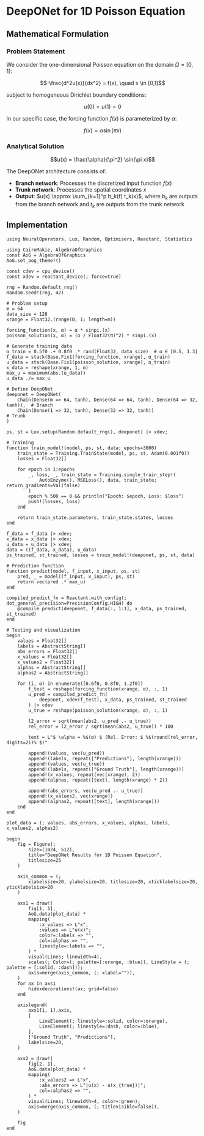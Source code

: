 # DeepONet for 1D Poisson Equation

## Mathematical Formulation

### Problem Statement

We consider the one-dimensional Poisson equation on the domain $\Omega = [0,1]$:

$$-\frac{d^2u(x)}{dx^2} = f(x), \quad x \in [0,1]$$

subject to homogeneous Dirichlet boundary conditions:

$$u(0) = u(1) = 0$$

In our specific case, the forcing function $f(x)$ is parameterized by $\alpha$:

$$f(x) = \alpha \sin(\pi x)$$

### Analytical Solution

$$u(x) = \frac{\alpha}{\pi^2} \sin(\pi x)$$

The DeepONet architecture consists of:

- **Branch network**: Processes the discretized input function $f(x)$
- **Trunk network**: Processes the spatial coordinates $x$
- **Output**: $u(x) \approx \sum_{k=1}^p b_k(f) t_k(x)$, where $b_k$ are outputs from the
  branch network and $t_k$ are outputs from the trunk network

## Implementation

```@example poisson_deeponet
using NeuralOperators, Lux, Random, Optimisers, Reactant, Statistics

using CairoMakie, AlgebraOfGraphics
const AoG = AlgebraOfGraphics
AoG.set_aog_theme!()

const cdev = cpu_device()
const xdev = reactant_device(; force=true)

rng = Random.default_rng()
Random.seed!(rng, 42)

# Problem setup
m = 64
data_size = 128
xrange = Float32.(range(0, 1; length=m))

forcing_function(x, α) = α * sinpi.(x)
poisson_solution(x, α) = (α / Float32(π)^2) * sinpi.(x)

# Generate training data
α_train = 0.5f0 .+ 0.8f0 .* rand(Float32, data_size)  # α ∈ [0.5, 1.3]
f_data = stack(Base.Fix1(forcing_function, xrange), α_train)
u_data = stack(Base.Fix1(poisson_solution, xrange), α_train)
x_data = reshape(xrange, 1, m)
max_u = maximum(abs.(u_data))
u_data ./= max_u

# Define DeepONet
deeponet = DeepONet(
    Chain(Dense(m => 64, tanh), Dense(64 => 64, tanh), Dense(64 => 32, tanh)),  # Branch
    Chain(Dense(1 => 32, tanh), Dense(32 => 32, tanh))                          # Trunk
)

ps, st = Lux.setup(Random.default_rng(), deeponet) |> xdev;

# Training
function train_model!(model, ps, st, data; epochs=3000)
    train_state = Training.TrainState(model, ps, st, Adam(0.001f0))
    losses = Float32[]

    for epoch in 1:epochs
        _, loss, _, train_state = Training.single_train_step!(
            AutoEnzyme(), MSELoss(), data, train_state; return_gradients=Val(false)
        )
        epoch % 500 == 0 && println("Epoch: $epoch, Loss: $loss")
        push!(losses, loss)
    end

    return train_state.parameters, train_state.states, losses
end

f_data = f_data |> xdev;
x_data = x_data |> xdev;
u_data = u_data |> xdev;
data = ((f_data, x_data), u_data)
ps_trained, st_trained, losses = train_model!(deeponet, ps, st, data)

# Prediction function
function predict(model, f_input, x_input, ps, st)
    pred, _ = model((f_input, x_input), ps, st)
    return vec(pred .* max_u)
end

compiled_predict_fn = Reactant.with_config(; dot_general_precision=PrecisionConfig.HIGH) do
    @compile predict(deeponet, f_data[:, 1:1], x_data, ps_trained, st_trained)
end

# Testing and visualization
begin
    values = Float32[]
    labels = AbstractString[]
    abs_errors = Float32[]
    x_values = Float32[]
    x_values2 = Float32[]
    alphas = AbstractString[]
    alphas2 = AbstractString[]

    for (i, α) in enumerate([0.6f0, 0.8f0, 1.2f0])
        f_test = reshape(forcing_function(xrange, α), :, 1)
        u_pred = compiled_predict_fn(
            deeponet, xdev(f_test), x_data, ps_trained, st_trained
        ) |> cdev
        u_true = reshape(poisson_solution(xrange, α), :, 1)

        l2_error = sqrt(mean(abs2, u_pred .- u_true))
        rel_error = l2_error / sqrt(mean(abs2, u_true)) * 100

        text = L"$ \alpha = %$(α) $ (Rel. Error: $ %$(round(rel_error, digits=2))% $)"

        append!(values, vec(u_pred))
        append!(labels, repeat(["Predictions"], length(xrange)))
        append!(values, vec(u_true))
        append!(labels, repeat(["Ground Truth"], length(xrange)))
        append!(x_values, repeat(vec(xrange), 2))
        append!(alphas, repeat([text], length(xrange) * 2))

        append!(abs_errors, vec(u_pred .- u_true))
        append!(x_values2, vec(xrange))
        append!(alphas2, repeat([text], length(xrange)))
    end
end

plot_data = (; values, abs_errors, x_values, alphas, labels, x_values2, alphas2)

begin
    fig = Figure(;
        size=(1024, 512),
        title="DeepONet Results for 1D Poisson Equation",
        titlesize=25
    )

    axis_common = (;
        xlabelsize=20, ylabelsize=20, titlesize=20, xticklabelsize=20, yticklabelsize=20
    )

    axs1 = draw!(
        fig[1, 1],
        AoG.data(plot_data) *
        mapping(
            :x_values => L"x",
            :values => L"u(x)";
            color=:labels => "",
            col=:alphas => "",
            linestyle=:labels => "",
        ) *
        visual(Lines; linewidth=4),
        scales(; Color=(; palette=[:orange, :blue]), LineStyle = (; palette = [:solid, :dash]));
        axis=merge(axis_common, (; xlabel="")),
    )
    for ax in axs1
        hidexdecorations!(ax; grid=false)
    end

    axislegend(
        axs1[1, 1].axis,
        [
            LineElement(; linestyle=:solid, color=:orange),
            LineElement(; linestyle=:dash, color=:blue),
        ],
        ["Ground Truth", "Predictions"],
        labelsize=20,
    )

    axs2 = draw!(
        fig[2, 1],
        AoG.data(plot_data) *
        mapping(
            :x_values2 => L"x",
            :abs_errors => L"|u(x) - u(x_{true})|";
            col=:alphas2 => "",
        ) *
        visual(Lines; linewidth=4, color=:green);
        axis=merge(axis_common, (; titlevisible=false)),
    )

    fig
end
```
